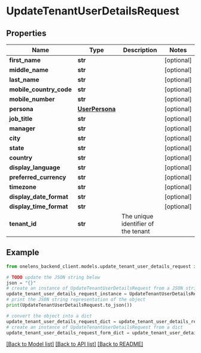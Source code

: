 # UpdateTenantUserDetailsRequest


## Properties

Name | Type | Description | Notes
------------ | ------------- | ------------- | -------------
**first_name** | **str** |  | [optional] 
**middle_name** | **str** |  | [optional] 
**last_name** | **str** |  | [optional] 
**mobile_country_code** | **str** |  | [optional] 
**mobile_number** | **str** |  | [optional] 
**persona** | [**UserPersona**](UserPersona.md) |  | [optional] 
**job_title** | **str** |  | [optional] 
**manager** | **str** |  | [optional] 
**city** | **str** |  | [optional] 
**state** | **str** |  | [optional] 
**country** | **str** |  | [optional] 
**display_language** | **str** |  | [optional] 
**preferred_currency** | **str** |  | [optional] 
**timezone** | **str** |  | [optional] 
**display_date_format** | **str** |  | [optional] 
**display_time_format** | **str** |  | [optional] 
**tenant_id** | **str** | The unique identifier of the tenant | 

## Example

```python
from onelens_backend_client.models.update_tenant_user_details_request import UpdateTenantUserDetailsRequest

# TODO update the JSON string below
json = "{}"
# create an instance of UpdateTenantUserDetailsRequest from a JSON string
update_tenant_user_details_request_instance = UpdateTenantUserDetailsRequest.from_json(json)
# print the JSON string representation of the object
print(UpdateTenantUserDetailsRequest.to_json())

# convert the object into a dict
update_tenant_user_details_request_dict = update_tenant_user_details_request_instance.to_dict()
# create an instance of UpdateTenantUserDetailsRequest from a dict
update_tenant_user_details_request_form_dict = update_tenant_user_details_request.from_dict(update_tenant_user_details_request_dict)
```
[[Back to Model list]](../README.md#documentation-for-models) [[Back to API list]](../README.md#documentation-for-api-endpoints) [[Back to README]](../README.md)


